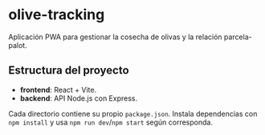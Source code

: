 # olive-tracking

Aplicación PWA para gestionar la cosecha de olivas y la relación parcela-palot.

## Estructura del proyecto
- **frontend**: React + Vite.
- **backend**: API Node.js con Express.

Cada directorio contiene su propio `package.json`. Instala dependencias con `npm install` y usa `npm run dev`/`npm start` según corresponda.
